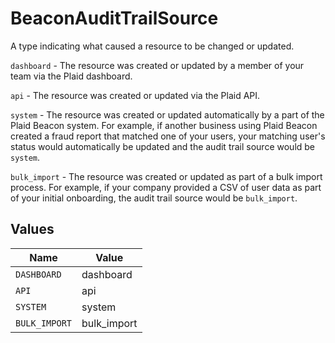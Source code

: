 # BeaconAuditTrailSource

A type indicating what caused a resource to be changed or updated.


`dashboard` - The resource was created or updated by a member of your team via the Plaid dashboard.

`api` - The resource was created or updated via the Plaid API.

`system` - The resource was created or updated automatically by a part of the Plaid Beacon system. For example, if another business using Plaid Beacon created a fraud report that matched one of your users, your matching user's status would automatically be updated and the audit trail source would be `system`.

`bulk_import` - The resource was created or updated as part of a bulk import process. For example, if your company provided a CSV of user data as part of your initial onboarding, the audit trail source would be `bulk_import`.


## Values

| Name          | Value         |
| ------------- | ------------- |
| `DASHBOARD`   | dashboard     |
| `API`         | api           |
| `SYSTEM`      | system        |
| `BULK_IMPORT` | bulk_import   |